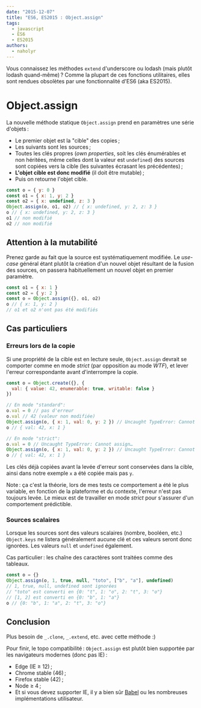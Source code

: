 ```yaml
---
date: "2015-12-07"
title: "ES6, ES2015 : Object.assign"
tags:
  - javascript
  - ES6
  - ES2015
authors:
  - naholyr
---
```


Vous connaissez les méthodes ``extend`` d'underscore ou lodash (mais plutôt
lodash quand-même) ? Comme la plupart de ces fonctions utilitaires, elles sont
rendues obsolètes par une fonctionnalité d'ES6 (aka ES2015).

# Object.assign

La nouvelle méthode statique ``Object.assign`` prend en paramètres une série
d'objets :

* Le premier objet est la "cible" des copies ;
* Les suivants sont les sources ;
* Toutes les clés propres (*own properties*, soit les clés énumérables et non
  héritées, même celles dont la valeur est ``undefined``) des sources sont
  copiées vers la cible (les suivantes écrasant les précédentes) ;
* **L'objet cible est donc modifié** (il doit être mutable) ;
* Puis on retourne l'objet cible.

```js
const o = { y: 0 }
const o1 = { x: 1, y: 2 }
const o2 = { x: undefined, z: 3 }
Object.assign(o, o1, o2) // { x: undefined, y: 2, z: 3 }
o // { x: undefined, y: 2, z: 3 }
o1 // non modifié
o2 // non modifié
```

## Attention à la mutabilité

Prenez garde au fait que la source est systématiquement modifiée. Le *use-case*
général étant plutôt la création d'un nouvel objet résultant de la fusion des
sources, on passera habituellement un nouvel objet en premier paramètre.

```js
const o1 = { x: 1 }
const o2 = { y: 2 }
const o = Object.assign({}, o1, o2)
o // { x: 1, y: 2 }
// o1 et o2 n'ont pas été modifiés
```

## Cas particuliers

### Erreurs lors de la copie

Si une propriété de la cible est en lecture seule, ``Object.assign`` devrait se
comporter comme en mode *strict* (par opposition au mode *WTF*), et lever
l'erreur correspondante avant d'interrompre la copie.

```js
const o = Object.create({}, {
  val: { value: 42, enumerable: true, writable: false }
})

// En mode "standard":
o.val = 0 // pas d'erreur
o.val // 42 (valeur non modifiée)
Object.assign(o, { x: 1, val: 0, y: 2 }) // Uncaught TypeError: Cannot assign…
o // { val: 42, x: 1 }

// En mode "strict":
o.val = 0 // Uncaught TypeError: Cannot assign…
Object.assign(o, { x: 1, val: 0, y: 2 }) // Uncaught TypeError: Cannot assign…
o // { val: 42, x: 1 }
```

Les clés déjà copiées avant la levée d'erreur sont conservées dans la cible,
ainsi dans notre exemple ``x`` a été copiée mais pas ``y``.

Note : ça c'est la théorie, lors de mes tests ce comportement a été le plus
variable, en fonction de la plateforme et du contexte, l'erreur n'est pas
toujours levée. Le mieux est de travailler en mode *strict* pour s'assurer d'un
comportement prédictible.

### Sources scalaires

Lorsque les sources sont des valeurs scalaires (nombre, booléen, etc.)
``Object.keys`` ne listera généralement aucune clé et ces valeurs seront donc
ignorées. Les valeurs ``null`` et ``undefined`` également.

Cas particulier : les chaîne des caractères sont traitées comme des tableaux.

```js
const o = {}
Object.assign(o, 1, true, null, "toto", ["b", "a"], undefined)
// 1, true, null, undefined sont ignorées
// "toto" est converti en {0: "t", 1: "o", 2: "t", 3: "o"}
// [1, 2] est converti en {0: "b", 1: "a"}
o // {0: "b", 1: "a", 2: "t", 3: "o"}
```

## Conclusion

Plus besoin de ``_.clone``, ``_.extend``, etc. avec cette méthode :)

Pour finir, le topo compatibilité : ``Object.assign`` est plutôt bien supportée
par les navigateurs modernes (donc pas IE) :

* Edge (IE ≥ 12) ;
* Chrome stable (46) ;
* Firefox stable (42) ;
* Node ≥ 4 ;
* Et si vous devez supporter IE, il y a bien sûr [Babel](http://babeljs.io/)
  ou les nombreuses implémentations utilisateur.

